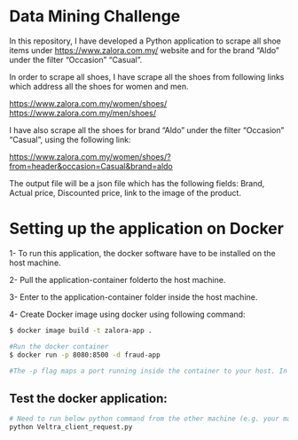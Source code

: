 # Data Mining Challenge
In this repository, I have developed a Python application to scrape all shoe items under https://www.zalora.com.my/ 
website and for the brand “Aldo” under the filter “Occasion” “Casual”.


In order to scrape all shoes, I have scrape all the shoes from following links which address all the shoes for women and men.

https://www.zalora.com.my/women/shoes/
https://www.zalora.com.my/men/shoes/

I have also scrape all the shoes for brand “Aldo” under the filter “Occasion” “Casual”, using the following link:

https://www.zalora.com.my/women/shoes/?from=header&occasion=Casual&brand=aldo

The output file will be a json file which has the following fields:
Brand, Actual price, Discounted price, link to the image of the product.


# Setting up the application on Docker
1- To run this application, the docker software have to be installed on the host machine.

2- Pull the  application-container folderto the host machine.

3- Enter to the application-container folder inside the host machine.

4- Create Docker image using docker using following command:

 ```bash
$ docker image build -t zalora-app .

#Run the docker container
$ docker run -p 8080:8500 -d fraud-app

#The -p flag maps a port running inside the container to your host. In this case, we're mapping the Python app running on port 8500 inside the container to port 8080 on your host.(here, host is EC2 vps, and port 8080 has been opened based on step2)
```
## Test the docker application:
```python
# Need to run below python command from the other machine (e.g. your mac or windows which has python already installed)
python Veltra_client_request.py
```

